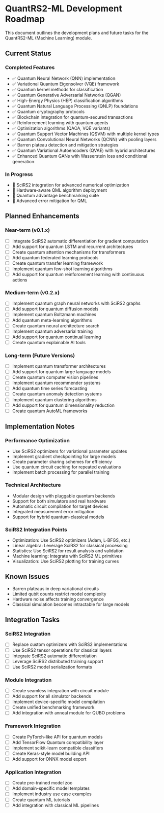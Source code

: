# QuantRS2-ML Development Roadmap

This document outlines the development plans and future tasks for the QuantRS2-ML (Machine Learning) module.

## Current Status

### Completed Features

- ✅ Quantum Neural Network (QNN) implementation
- ✅ Variational Quantum Eigensolver (VQE) framework
- ✅ Quantum kernel methods for classification
- ✅ Quantum Generative Adversarial Networks (QGAN)
- ✅ High-Energy Physics (HEP) classification algorithms
- ✅ Quantum Natural Language Processing (QNLP) foundations
- ✅ Quantum cryptography protocols
- ✅ Blockchain integration for quantum-secured transactions
- ✅ Reinforcement learning with quantum agents
- ✅ Optimization algorithms (QAOA, VQE variants)
- ✅ Quantum Support Vector Machines (QSVM) with multiple kernel types
- ✅ Quantum Convolutional Neural Networks (QCNN) with pooling layers
- ✅ Barren plateau detection and mitigation strategies
- ✅ Quantum Variational Autoencoders (QVAE) with hybrid architectures
- ✅ Enhanced Quantum GANs with Wasserstein loss and conditional generation

### In Progress

- 🔄 SciRS2 integration for advanced numerical optimization
- 🔄 Hardware-aware QML algorithm deployment
- 🔄 Quantum advantage benchmarking suite
- 🔄 Advanced error mitigation for QML

## Planned Enhancements

### Near-term (v0.1.x)

- [ ] Integrate SciRS2 automatic differentiation for gradient computation
- [ ] Add support for quantum LSTM and recurrent architectures
- [ ] Create quantum attention mechanisms for transformers
- [ ] Add quantum federated learning protocols
- [ ] Create quantum transfer learning framework
- [ ] Implement quantum few-shot learning algorithms
- [ ] Add support for quantum reinforcement learning with continuous actions

### Medium-term (v0.2.x)

- [ ] Implement quantum graph neural networks with SciRS2 graphs
- [ ] Add support for quantum diffusion models
- [ ] Implement quantum Boltzmann machines
- [ ] Add quantum meta-learning algorithms
- [ ] Create quantum neural architecture search
- [ ] Implement quantum adversarial training
- [ ] Add support for quantum continual learning
- [ ] Create quantum explainable AI tools

### Long-term (Future Versions)

- [ ] Implement quantum transformer architectures
- [ ] Add support for quantum large language models
- [ ] Create quantum computer vision pipelines
- [ ] Implement quantum recommender systems
- [ ] Add quantum time series forecasting
- [ ] Create quantum anomaly detection systems
- [ ] Implement quantum clustering algorithms
- [ ] Add support for quantum dimensionality reduction
- [ ] Create quantum AutoML frameworks

## Implementation Notes

### Performance Optimization
- Use SciRS2 optimizers for variational parameter updates
- Implement gradient checkpointing for large models
- Create parameter sharing schemes for efficiency
- Use quantum circuit caching for repeated evaluations
- Implement batch processing for parallel training

### Technical Architecture
- Modular design with pluggable quantum backends
- Support for both simulators and real hardware
- Automatic circuit compilation for target devices
- Integrated measurement error mitigation
- Support for hybrid quantum-classical models

### SciRS2 Integration Points
- Optimization: Use SciRS2 optimizers (Adam, L-BFGS, etc.)
- Linear algebra: Leverage SciRS2 for classical processing
- Statistics: Use SciRS2 for result analysis and validation
- Machine learning: Integrate with SciRS2 ML primitives
- Visualization: Use SciRS2 plotting for training curves

## Known Issues

- Barren plateaus in deep variational circuits
- Limited qubit counts restrict model complexity
- Hardware noise affects training convergence
- Classical simulation becomes intractable for large models

## Integration Tasks

### SciRS2 Integration
- [ ] Replace custom optimizers with SciRS2 implementations
- [ ] Use SciRS2 tensor operations for classical layers
- [ ] Integrate SciRS2 automatic differentiation
- [ ] Leverage SciRS2 distributed training support
- [ ] Use SciRS2 model serialization formats

### Module Integration
- [ ] Create seamless integration with circuit module
- [ ] Add support for all simulator backends
- [ ] Implement device-specific model compilation
- [ ] Create unified benchmarking framework
- [ ] Add integration with anneal module for QUBO problems

### Framework Integration
- [ ] Create PyTorch-like API for quantum models
- [ ] Add TensorFlow Quantum compatibility layer
- [ ] Implement scikit-learn compatible classifiers
- [ ] Create Keras-style model building API
- [ ] Add support for ONNX model export

### Application Integration
- [ ] Create pre-trained model zoo
- [ ] Add domain-specific model templates
- [ ] Implement industry use case examples
- [ ] Create quantum ML tutorials
- [ ] Add integration with classical ML pipelines